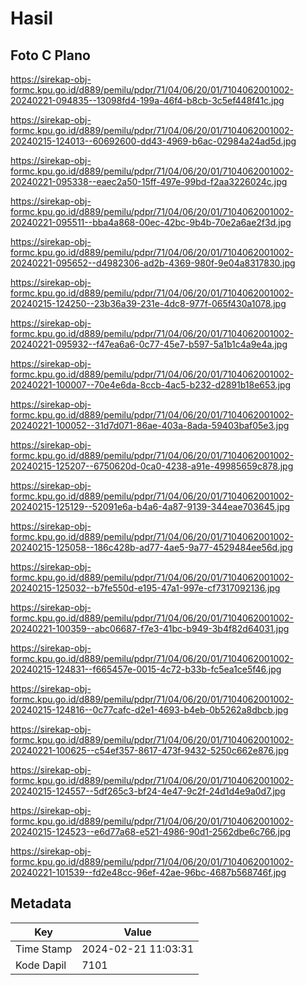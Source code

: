 # Hasil

## Foto C Plano

https://sirekap-obj-formc.kpu.go.id/d889/pemilu/pdpr/71/04/06/20/01/7104062001002-20240221-094835--13098fd4-199a-46f4-b8cb-3c5ef448f41c.jpg

https://sirekap-obj-formc.kpu.go.id/d889/pemilu/pdpr/71/04/06/20/01/7104062001002-20240215-124013--60692600-dd43-4969-b6ac-02984a24ad5d.jpg

https://sirekap-obj-formc.kpu.go.id/d889/pemilu/pdpr/71/04/06/20/01/7104062001002-20240221-095338--eaec2a50-15ff-497e-99bd-f2aa3226024c.jpg

https://sirekap-obj-formc.kpu.go.id/d889/pemilu/pdpr/71/04/06/20/01/7104062001002-20240221-095511--bba4a868-00ec-42bc-9b4b-70e2a6ae2f3d.jpg

https://sirekap-obj-formc.kpu.go.id/d889/pemilu/pdpr/71/04/06/20/01/7104062001002-20240221-095652--d4982306-ad2b-4369-980f-9e04a8317830.jpg

https://sirekap-obj-formc.kpu.go.id/d889/pemilu/pdpr/71/04/06/20/01/7104062001002-20240215-124250--23b36a39-231e-4dc8-977f-065f430a1078.jpg

https://sirekap-obj-formc.kpu.go.id/d889/pemilu/pdpr/71/04/06/20/01/7104062001002-20240221-095932--f47ea6a6-0c77-45e7-b597-5a1b1c4a9e4a.jpg

https://sirekap-obj-formc.kpu.go.id/d889/pemilu/pdpr/71/04/06/20/01/7104062001002-20240221-100007--70e4e6da-8ccb-4ac5-b232-d2891b18e653.jpg

https://sirekap-obj-formc.kpu.go.id/d889/pemilu/pdpr/71/04/06/20/01/7104062001002-20240221-100052--31d7d071-86ae-403a-8ada-59403baf05e3.jpg

https://sirekap-obj-formc.kpu.go.id/d889/pemilu/pdpr/71/04/06/20/01/7104062001002-20240215-125207--6750620d-0ca0-4238-a91e-49985659c878.jpg

https://sirekap-obj-formc.kpu.go.id/d889/pemilu/pdpr/71/04/06/20/01/7104062001002-20240215-125129--52091e6a-b4a6-4a87-9139-344eae703645.jpg

https://sirekap-obj-formc.kpu.go.id/d889/pemilu/pdpr/71/04/06/20/01/7104062001002-20240215-125058--186c428b-ad77-4ae5-9a77-4529484ee56d.jpg

https://sirekap-obj-formc.kpu.go.id/d889/pemilu/pdpr/71/04/06/20/01/7104062001002-20240215-125032--b7fe550d-e195-47a1-997e-cf7317092136.jpg

https://sirekap-obj-formc.kpu.go.id/d889/pemilu/pdpr/71/04/06/20/01/7104062001002-20240221-100359--abc06687-f7e3-41bc-b949-3b4f82d64031.jpg

https://sirekap-obj-formc.kpu.go.id/d889/pemilu/pdpr/71/04/06/20/01/7104062001002-20240215-124831--f665457e-0015-4c72-b33b-fc5ea1ce5f46.jpg

https://sirekap-obj-formc.kpu.go.id/d889/pemilu/pdpr/71/04/06/20/01/7104062001002-20240215-124816--0c77cafc-d2e1-4693-b4eb-0b5262a8dbcb.jpg

https://sirekap-obj-formc.kpu.go.id/d889/pemilu/pdpr/71/04/06/20/01/7104062001002-20240221-100625--c54ef357-8617-473f-9432-5250c662e876.jpg

https://sirekap-obj-formc.kpu.go.id/d889/pemilu/pdpr/71/04/06/20/01/7104062001002-20240215-124557--5df265c3-bf24-4e47-9c2f-24d1d4e9a0d7.jpg

https://sirekap-obj-formc.kpu.go.id/d889/pemilu/pdpr/71/04/06/20/01/7104062001002-20240215-124523--e6d77a68-e521-4986-90d1-2562dbe6c766.jpg

https://sirekap-obj-formc.kpu.go.id/d889/pemilu/pdpr/71/04/06/20/01/7104062001002-20240221-101539--fd2e48cc-96ef-42ae-96bc-4687b568746f.jpg


## Metadata

| Key        | Value               |
| ---------- | ------------------- |
| Time Stamp | 2024-02-21 11:03:31 |
| Kode Dapil | 7101                |



